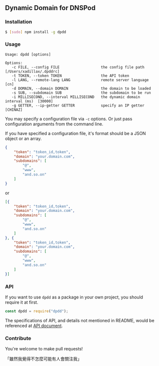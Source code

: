 ## Dynamic Domain for DNSPod

### Installation

```sh
$ [sudo] npm install -g dpdd
```

### Usage

```
Usage: dpdd [options]

Options:
   -c FILE, --config FILE                   the config file path  [/Users/xadillax/.dpddrc]
   -t TOKEN, --token TOKEN                  the API token
   -l LANG, --remote-lang LANG              remote server language  [cn]
   -d DOMAIN, --domain DOMAIN               the domain to be loaded
   -s SUB, --subdomain SUB                  the subdomain to be run
   -i MILLISECOND, --interval MILLISECOND   the dynamic domain interval (ms)  [30000]
   -g GETTER, --ip-getter GETTER            specify an IP getter  [CHINAZ]
```

You may specify a configuration file via `-c` options. Or just pass configuration arguments from the command line.

If you have specified a configuration file, it's format should be a JSON object or an array.

```json
{
    "token": "token_id,token",
    "domain": "your.domain.com",
    "subdomains": [
        "@",
        "www",
        "and.so.on"
    ]
}
```

or

```json
[{
    "token": "token_id,token",
    "domain": "your.domain.com",
    "subdomains": [
        "@",
        "www",
        "and.so.on"
    ]
}, {
    "token": "token_id,token",
    "domain": "your.domain.com",
    "subdomains": [
        "@",
        "www",
        "and.so.on"
    ]
}]
```

### API

If you want to use `dpdd` as a package in your own project, you should require it at first.

```javascript
const dpdd = require("dpdd");
```

The specifications of API, and details not mentioned in README, would be referenced at [API document](http://blog.xcoder.in/dpdd/doc).

### Contribute

You're welcome to make pull requests!

「雖然我覺得不怎麼可能有人會關注我」
